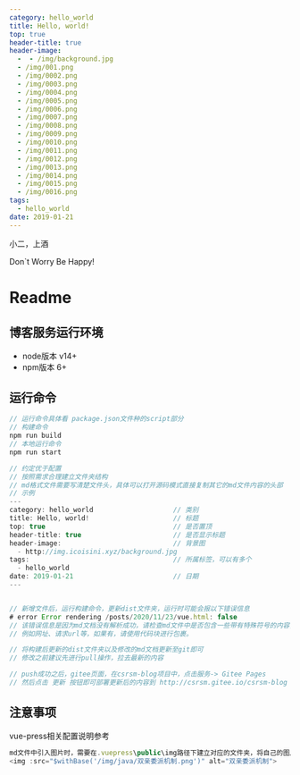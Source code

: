 ```yaml
---
category: hello_world
title: Hello, world!
top: true
header-title: true
header-image:
  -  - /img/background.jpg
  - /img/001.png
  - /img/0002.png
  - /img/0003.png
  - /img/0004.png
  - /img/0005.png
  - /img/0006.png
  - /img/0007.png
  - /img/0008.png
  - /img/0009.png
  - /img/0010.png
  - /img/0011.png
  - /img/0012.png
  - /img/0013.png
  - /img/0014.png
  - /img/0015.png
  - /img/0016.png
tags:
  - hello_world
date: 2019-01-21
---
```


小二，上酒

<!-- more -->

Don`t Worry Be Happy!





# Readme

## 博客服务运行环境

- node版本  v14+
- npm版本   6+



## 运行命令

```javascript
// 运行命令具体看 package.json文件种的script部分
// 构建命令
npm run build
// 本地运行命令
npm run start

// 约定优于配置 
// 按照需求合理建立文件夹结构
// md格式文件需要写清楚文件头，具体可以打开源码模式直接复制其它的md文件内容的头部
// 示例
---
category: hello_world                    // 类别
title: Hello, world!                     // 标题
top: true                                // 是否置顶
header-title: true                       // 是否显示标题
header-image:                            // 背景图
  - http://img.icoisini.xyz/background.jpg
tags:                                    // 所属标签，可以有多个
  - hello_world                     
date: 2019-01-21                         // 日期
---


// 新增文件后，运行构建命令，更新dist文件夹，运行时可能会报以下错误信息
# error Error rendering /posts/2020/11/23/vue.html: false
// 该错误信息是因为md文档没有解析成功，请检查md文件中是否包含一些带有特殊符号的内容，
// 例如网址、请求url等，如果有，请使用代码块进行包裹。

// 将构建后更新的dist文件夹以及修改的md文档更新至git即可
// 修改之前建议先进行pull操作，拉去最新的内容

// push成功之后，gitee页面，在csrsm-blog项目中，点击服务-> Gitee Pages
// 然后点击 更新 按钮即可部署更新后的内容到 http://csrsm.gitee.io/csrsm-blog

```
## 注意事项

vue-press相关配置说明参考

[掘金]: https://juejin.cn/post/6844903747479404557
[官方网站]: https://vuepress.vuejs.org/zh/guide/



```javascript
md文件中引入图片时，需要在.vuepress\public\img路径下建立对应的文件夹，将自己的图片文件放入对应文件夹中，md文件引用时，使用以下方式进行引用即可：
<img :src="$withBase('/img/java/双亲委派机制.png')" alt="双亲委派机制"> 
```

